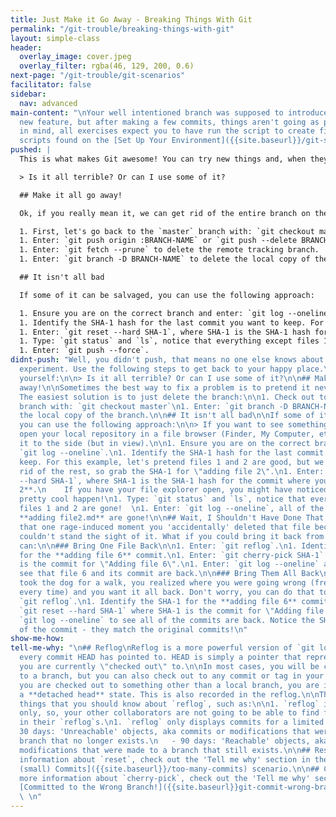 ```yaml
---
title: Just Make it Go Away - Breaking Things With Git
permalink: "/git-trouble/breaking-things-with-git"
layout: simple-class
header:
  overlay_image: cover.jpeg
  overlay_filter: rgba(46, 129, 200, 0.6)
next-page: "/git-trouble/git-scenarios"
facilitator: false
sidebar:
  nav: advanced
main-content: "\nYour well intentioned branch was supposed to introduce that awesome
  new feature, but after making a few commits, things aren't going as planned!   \n\nKeep
  in mind, all exercises expect you to have run the script to create files using the
  scripts found on the [Set Up Your Environment]({{site.baseurl}}/git-set-up) page.\n"
pushed: |
  This is what makes Git awesome! You can try new things and, when they don't work out, just get rid of them. First, ask yourself:

  > Is it all terrible? Or can I use some of it?

  ## Make it all go away!

  Ok, if you really mean it, we can get rid of the entire branch on the remote.

  1. First, let's go back to the `master` branch with: `git checkout master`
  1. Enter: `git push origin :BRANCH-NAME` or `git push --delete BRANCH-NAME` to delete the branch on the remote.
  1. Enter: `git fetch --prune` to delete the remote tracking branch.
  1. Enter: `git branch -D BRANCH-NAME` to delete the local copy of the branch.

  ## It isn't all bad

  If some of it can be salvaged, you can use the following approach:

  1. Ensure you are on the correct branch and enter: `git log --oneline`.
  1. Identify the SHA-1 hash for the last commit you want to keep. For this example, let's pretend files 1 and 2 are good, but we want to get rid of the rest, so grab the SHA-1 for "adding file 2".
  1. Enter: `git reset --hard SHA-1`, where SHA-1 is the SHA-1 hash for the commit where you created **file 2**.
  1. Type: `git status` and `ls`, notice that everything except files 1 and 2 are gone!
  1. Enter: `git push --force`.
didnt-push: "Well, you didn't push, that means no one else knows about your failed
  experiment. Use the following steps to get back to your happy place.\n\nFirst, ask
  yourself:\n\n> Is it all terrible? Or can I use some of it?\n\n## Make it all go
  away!\n\nSometimes the best way to fix a problem is to pretend it never happened.
  The easiest solution is to just delete the branch:\n\n1. Check out to the `master`
  branch with: `git checkout master`\n1. Enter: `git branch -D BRANCH-NAME` to delete
  the local copy of the branch.\n\n## It isn't all bad\n\nIf some of it can be salvaged,
  you can use the following approach:\n\n> If you want to see something kinda cool,
  open your local repository in a file browser (Finder, My Computer, etc.) and leave
  it to the side (but in view).\n\n1. Ensure you are on the correct branch and enter:
  `git log --oneline`.\n1. Identify the SHA-1 hash for the last commit you want to
  keep. For this example, let's pretend files 1 and 2 are good, but we want to get
  rid of the rest, so grab the SHA-1 for \"adding file 2\".\n1. Enter: `git reset
  --hard SHA-1`, where SHA-1 is the SHA-1 hash for the commit where you created **file
  2**.\n    If you have your file explorer open, you might have noticed something
  pretty cool happen!\n1. Type: `git status` and `ls`, notice that everything except
  files 1 and 2 are gone!  \n1. Enter: `git log --oneline`, all of the commits after
  **adding file2.md** are gone!\n\n## Wait, I Shouldn't Have Done That!!!\n\nOK, so
  that one rage-induced moment you 'accidentally' deleted that file because you just
  couldn't stand the sight of it. What if you could bring it back from the dead? You
  can:\n\n### Bring One File Back\n\n1. Enter: `git reflog`.\n1. Identify the SHA-1
  for the **adding file 6** commit.\n1. Enter: `git cherry-pick SHA-1` where SHA-1
  is the commit for \"Adding file 6\".\n1. Enter: `git log --oneline` and `ls` to
  see that file 6 and its commit are back.\n\n### Bring Them All Back\n\nAfter you
  took the dog for a walk, you realized where you were going wrong (fresh air works
  every time) and you want it all back. Don't worry, you can do that too:\n\n1. Enter:
  `git reflog`.\n1. Identify the SHA-1 for the **adding file 6** commit.\n1. Enter:
  `git reset --hard SHA-1` where SHA-1 is the commit for \"Adding file 6\".\n1. Enter:
  `git log --oneline` to see all of the commits are back. Notice the SHA-1 hashes
  of the commit - they match the original commits!\n"
show-me-how: 
tell-me-why: "\n## Reflog\nReflog is a more powerful version of `git log`, it records
  every commit HEAD has pointed to. HEAD is simply a pointer that represents the commit
  you are currently \"checked out\" to.\n\nIn most cases, you will be checked out
  to a branch, but you can also check out to any commit or tag in your history. When
  you are checked out to something other than a local branch, you are in what's called
  a **detached head** state. This is also recorded in the reflog.\n\nThere are a few
  things that you should know about `reflog`, such as:\n\n1. `reflog` is **local**
  only, so, your other collaborators are not going to be able to find files you deleted
  in their `reflog`s.\n1. `reflog` only displays commits for a limited time:\n   -
  30 days: 'Unreachable' objects, aka commits or modifications that were made to a
  branch that no longer exists.\n   - 90 days: 'Reachable' objects, aka commits or
  modifications that were made to a branch that still exists.\n\n## Reset\nFor more
  information about `reset`, check out the 'Tell me why' section in the [Too Many
  (small) Commits]({{site.baseurl}}/too-many-commits) scenario.\n\n## Cherry-pick\nFor
  more information about `cherry-pick`, check out the 'Tell me why' section in the
  [Committed to the Wrong Branch!]({{site.baseurl}}git-commit-wrong-branch) scenario.
  \ \n"
---
```


